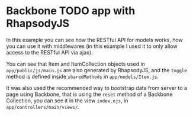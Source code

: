 # Backbone TODO app with RhapsodyJS

In this example you can see how the RESTful API for models works, how you can use it with middlewares (in this example I used it to only allow access to the RESTful API via ajax).

You can see that Item and ItemCollection objects used in `app/public/js/main.js` are also generated by RhapsodyJS, and the `toggle` method is defined inside `sharedMethods` in `app/models/Item.js`.

It was also used the recommended way to bootstrap data from server to a page using Backbone, that is using the `reset` method of a Backbone Collection, you can see it in the view `index.ejs`, in `app/controllers/main/views/`.